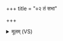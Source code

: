 +++
title = "०२ तं सभा"

+++
<details><summary>मूलम् (VS)</summary>

तं स॒भा च॒समि॑तिश्च॒ सेना॑ च॒ सुरा॑ चानु॒व्य᳡चलन् ॥
</details>